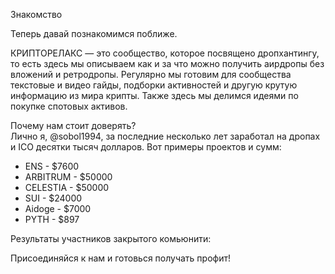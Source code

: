 Знакомство

Теперь давай познакомимся поближе. 

КРИПТОРЕЛАКС — это сообщество, которое посвящено дропхантингу, то есть здесь мы описываем как и за что можно получить аирдропы без вложений и ретродропы. 
Регулярно мы готовим для сообщества текстовые и видео гайды, подборки активностей и другую крутую информацию из мира крипты. Также здесь мы делимся идеями по покупке спотовых активов.

Почему нам стоит доверять?  
Лично я, @sobol1994, за последние несколько лет заработал на дропах и ICO десятки тысяч долларов. 
Вот примеры проектов и сумм:

- ENS - $7600
- ARBITRUM - $50000
- CELESTIA - $50000
- SUI - $24000
- Aidoge - $7000
- PYTH - $897

Результаты участников закрытого комьюнити: 

Присоединяйся к нам и готовься получать профит!